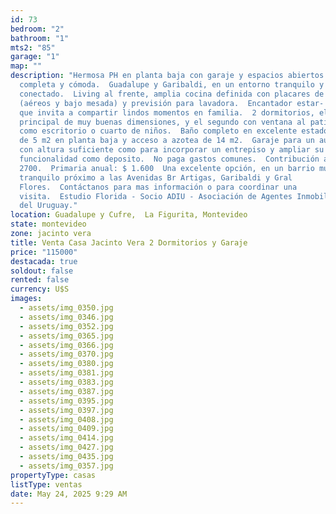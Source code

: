 ```yaml
---
id: 73
bedroom: "2"
bathroom: "1"
mts2: "85"
garage: "1"
map: ""
description: "Hermosa PH en planta baja con garaje y espacios abiertos!, Super
  completa y cómoda.  Guadalupe y Garibaldi, en un entorno tranquilo y bien
  conectado.  Living al frente, amplia cocina definida con placares de madera
  (aéreos y bajo mesada) y previsión para lavadora.  Encantador estar- comedor
  que invita a compartir lindos momentos en familia.  2 dormitorios, el
  principal de muy buenas dimensiones, y el segundo con ventana al patio, ideal
  como escritorio o cuarto de niños.  Baño completo en excelente estado.  Patio
  de 5 m2 en planta baja y acceso a azotea de 14 m2.  Garaje para un auto grande
  con altura suficiente como para incorporar un entrepiso y ampliar su
  funcionalidad como deposito.  No paga gastos comunes.  Contribución anual: $
  2700.  Primaria anual: $ 1.600  Una excelente opción, en un barrio muy lindo y
  tranquilo próximo a las Avenidas Br Artigas, Garibaldi y Gral
  Flores.  Contáctanos para mas información o para coordinar una
  visita.  Estudio Florida - Socio ADIU - Asociación de Agentes Inmobiliarios
  del Uruguay."
location: Guadalupe y Cufre,  La Figurita, Montevideo
state: montevideo
zone: jacinto vera
title: Venta Casa Jacinto Vera 2 Dormitorios y Garaje
price: "115000"
destacada: true
soldout: false
rented: false
currency: U$S
images:
  - assets/img_0350.jpg
  - assets/img_0346.jpg
  - assets/img_0352.jpg
  - assets/img_0365.jpg
  - assets/img_0366.jpg
  - assets/img_0370.jpg
  - assets/img_0380.jpg
  - assets/img_0381.jpg
  - assets/img_0383.jpg
  - assets/img_0387.jpg
  - assets/img_0395.jpg
  - assets/img_0397.jpg
  - assets/img_0408.jpg
  - assets/img_0409.jpg
  - assets/img_0414.jpg
  - assets/img_0427.jpg
  - assets/img_0435.jpg
  - assets/img_0357.jpg
propertyType: casas
listType: ventas
date: May 24, 2025 9:29 AM
---
```

